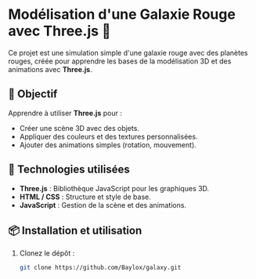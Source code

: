 # Modélisation d'une Galaxie Rouge avec Three.js 🌌

Ce projet est une simulation simple d'une galaxie rouge avec des planètes rouges, créée pour apprendre les bases de la modélisation 3D et des animations avec **Three.js**.

## 🎯 Objectif
Apprendre à utiliser **Three.js** pour :
- Créer une scène 3D avec des objets.
- Appliquer des couleurs et des textures personnalisées.
- Ajouter des animations simples (rotation, mouvement).

## 🚀 Technologies utilisées
- **Three.js** : Bibliothèque JavaScript pour les graphiques 3D.
- **HTML / CSS** : Structure et style de base.
- **JavaScript** : Gestion de la scène et des animations.

## 📦 Installation et utilisation
1. Clonez le dépôt :
   ```bash
   git clone https://github.com/Baylox/galaxy.git
